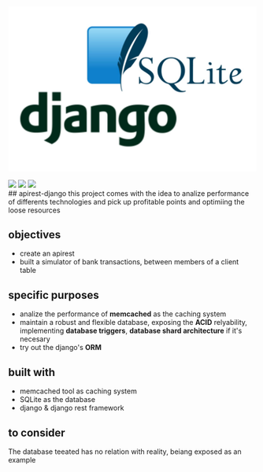 ![](IMG-20210511-WA0008.jpg)
<div>
  <img src="https://img.shields.io/github/last-commit/nahuelmol/apirestdj-sqlite"/>
  <img src="https://img.shields.io/github/languages/code-size/nahuelmol/apirestdj-sqlite"/>
  <img src="https://img.shields.io/github/languages/top/nahuelmol/apirestdj-sqlite"/>
</div>
## apirest-django
this project comes with the idea to analize performance of differents technologies and pick up profitable points and optimiing the loose resources

## objectives
* create an apirest
* built a simulator of bank transactions, between members of a client table

## specific purposes 
* analize the performance of **memcached** as the caching system
* maintain a robust and flexible database, exposing the **ACID** relyability, implementing **database triggers**, **database shard architecture** if it's necesary
* try out the django's **ORM** 

## built with
* memcached tool as caching system
* SQLite as the database
* django & django rest framework

## to consider
The database teeated has no relation with reality, beiang exposed as an example
